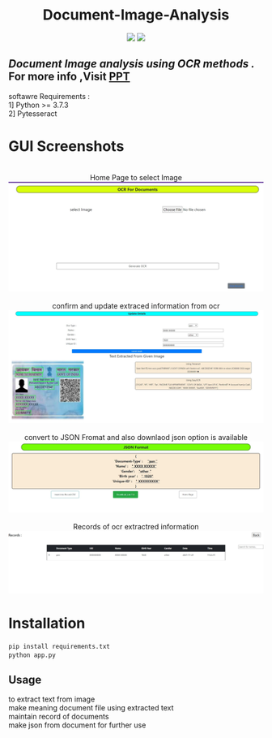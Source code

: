 

<h1 align="center">Document-Image-Analysis</h1>

<p align="center">

<img src="https://img.shields.io/badge/made%20by-Rahul Agrawal-blue.svg" >


<img src="https://badges.frapsoft.com/os/v1/open-source.svg?v=103" >



</p>

_Document Image analysis using OCR methods ._
</br> For more info            ,Visit  [PPT](https://github.com/rahul-agrawal-99/Document-Image-Analysis/blob/master/ReadmeReq/ppt.pptx)
---

softawre Requirements : 
 </br>1] Python >= 3.7.3
 </br>2] Pytesseract


# GUI Screenshots


<p align="center">
</br> Home Page to select Image</br>
<img src="ReadmeReq/home.jpg" >
</br></br> confirm and update extraced information from ocr</br>
<img src="ReadmeReq/update.jpg" >
</br> </br>convert to JSON Fromat and also downlaod json option is available</br>
<img src="ReadmeReq/down.jpg" >
</br></br> Records of ocr extractred information</br>
<img src="ReadmeReq/record.jpg" >

</p>

# Installation

`pip install requirements.txt`   </br>
`python app.py`   </br>


## Usage

to extract text from image   </br>
make meaning document file using extracted text  </br>
maintain record of documents </br>
make json from document for further use</br>

